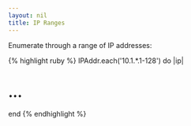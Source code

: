 ```yaml
---
layout: nil
title: IP Ranges
---
```


Enumerate through a range of IP addresses:

{% highlight ruby %}
IPAddr.each('10.1.*.1-128') do |ip|
  # ...
end
{% endhighlight %}

